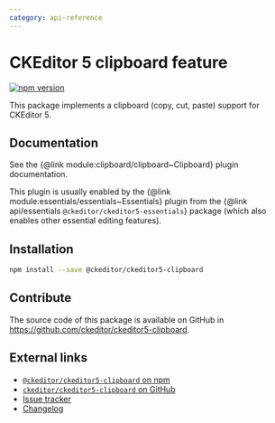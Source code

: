 ```yaml
---
category: api-reference
---
```


# CKEditor 5 clipboard feature

[![npm version](https://badge.fury.io/js/%40ckeditor%2Fckeditor5-clipboard.svg)](https://www.npmjs.com/package/@ckeditor/ckeditor5-clipboard)

This package implements a clipboard (copy, cut, paste) support for CKEditor 5.

## Documentation

See the {@link module:clipboard/clipboard~Clipboard} plugin documentation.

This plugin is usually enabled by the {@link module:essentials/essentials~Essentials} plugin from the {@link api/essentials `@ckeditor/ckeditor5-essentials`} package (which also enables other essential editing features).

## Installation

```bash
npm install --save @ckeditor/ckeditor5-clipboard
```

## Contribute

The source code of this package is available on GitHub in https://github.com/ckeditor/ckeditor5-clipboard.

## External links

* [`@ckeditor/ckeditor5-clipboard` on npm](https://www.npmjs.com/package/@ckeditor/ckeditor5-clipboard)
* [`ckeditor/ckeditor5-clipboard` on GitHub](https://github.com/ckeditor/ckeditor5-clipboard)
* [Issue tracker](https://github.com/ckeditor/ckeditor5-clipboard/issues)
* [Changelog](https://github.com/ckeditor/ckeditor5-clipboard/blob/master/CHANGELOG.md)
